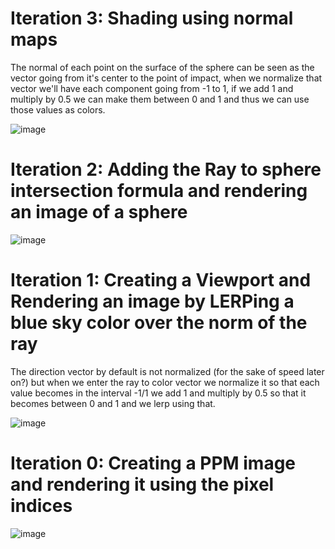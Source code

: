 # Iteration 3: Shading using normal maps
The normal of each point on the surface of the sphere can be seen as the vector going from it's center to the point of impact, when we normalize that vector we'll have each component going from -1 to 1, if we add 1 and multiply by 0.5 we can make them between 0 and 1 and thus we can use those values as colors.

![image](https://github.com/user-attachments/assets/abc4f6fe-c83b-4ef7-aac7-894f20940bdc)
# Iteration 2: Adding the Ray to sphere intersection formula and rendering an image of a sphere

![image](https://github.com/user-attachments/assets/2f57aa34-599b-4aca-bfb1-02578349d4e7)
# Iteration 1: Creating a Viewport and Rendering an image by LERPing a blue sky color over the norm of the ray
The direction vector by default is not normalized (for the sake of speed later on?) but when we enter the ray to color vector we normalize it so that each value becomes in the interval -1/1 we add 1 and multiply by 0.5 so that it becomes between 0 and 1 and we lerp using that.

![image](https://github.com/user-attachments/assets/821746f0-c317-47dc-99fb-4a2df1d068d3)
# Iteration 0: Creating a PPM image and rendering it using the pixel indices
![image](https://github.com/user-attachments/assets/86748ea9-0071-4eeb-bb2e-72c4f209500a)
